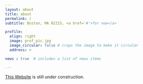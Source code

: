 ```yaml
---
layout: about
title: about
permalink: /
subtitle: Boston, MA 02215, <a href='#'>for now</a>

profile:
  align: right
  image: prof_pic.jpg
  image_circular: false # crops the image to make it circular
  address: >

news : true  # includes a list of news items

---
```


[This Website](https://zoewhat.github.io/) is still under construction. 
